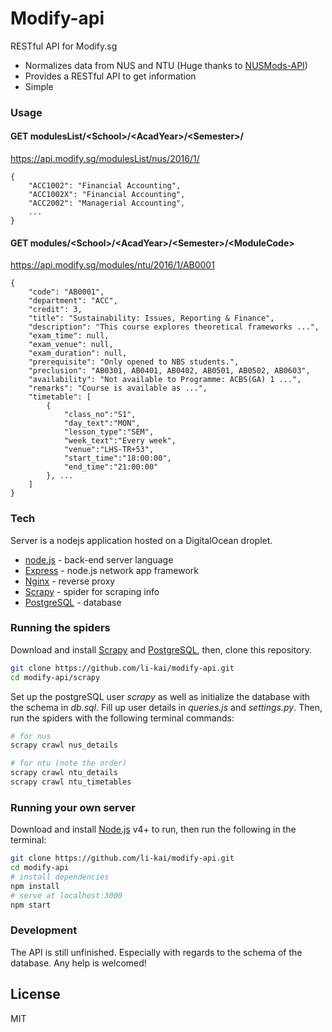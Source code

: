 # Modify-api
RESTful API for Modify.sg

  - Normalizes data from NUS and NTU (Huge thanks to [NUSMods-API])
  - Provides a RESTful API to get information
  - Simple

### Usage
#### GET modulesList/&lt;School&gt;/&lt;AcadYear&gt;/&lt;Semester&gt;/

https://api.modify.sg/modulesList/nus/2016/1/

```
{
	"ACC1002": "Financial Accounting",
	"ACC1002X": "Financial Accounting",
	"ACC2002": "Managerial Accounting",
	...
}
```

#### GET modules/&lt;School&gt;/&lt;AcadYear&gt;/&lt;Semester&gt;/&lt;ModuleCode&gt;

https://api.modify.sg/modules/ntu/2016/1/AB0001

```
{
    "code": "AB0001",
    "department": "ACC",
    "credit": 3,
    "title": "Sustainability: Issues, Reporting & Finance",
    "description": "This course explores theoretical frameworks ...",
    "exam_time": null,
    "exam_venue": null,
    "exam_duration": null,
    "prerequisite": "Only opened to NBS students.",
    "preclusion": "AB0301, AB0401, AB0402, AB0501, AB0502, AB0603",
    "availability": "Not available to Programme: ACBS(GA) 1 ...",
    "remarks": "Course is available as ...",
    "timetable": [
        {
            "class_no":"S1",
            "day_text":"MON",
            "lesson_type":"SEM",
            "week_text":"Every week",
            "venue":"LHS-TR+53",
            "start_time":"18:00:00",
            "end_time":"21:00:00"
        }, ...
    ]
}
```

### Tech
Server is a nodejs application hosted on a DigitalOcean droplet.
* [node.js] - back-end server language
* [Express] - node.js network app framework
* [Nginx] - reverse proxy
* [Scrapy] - spider for scraping info
* [PostgreSQL] - database


### Running the spiders
Download and install [Scrapy](http://doc.scrapy.org/en/latest/intro/install.html) and [PostgreSQL](https://wiki.postgresql.org/wiki/Detailed_installation_guides), then, clone this repository.
```sh
git clone https://github.com/li-kai/modify-api.git
cd modify-api/scrapy
```
Set up the postgreSQL user *scrapy* as well as initialize the database with the schema in *db.sql*. Fill up user details in *queries.js* and *settings.py*. Then, run the spiders with the following terminal commands:
```sh
# for nus
scrapy crawl nus_details

# for ntu (note the order)
scrapy crawl ntu_details
scrapy crawl ntu_timetables
```

### Running your own server
Download and install [Node.js](https://docs.npmjs.com/getting-started/installing-node) v4+ to run, then run the following in the terminal:
```sh
git clone https://github.com/li-kai/modify-api.git
cd modify-api
# install dependencies
npm install
# serve at localhost:3000
npm start
```

### Development
The API is still unfinished. Especially with regards to the schema of the database.
Any help is welcomed!


License
----

MIT


[//]: # (These are reference links used in the body of this note and get stripped out when the markdown processor does its job. There is no need to format nicely because it shouldn't be seen. Thanks SO - http://stackoverflow.com/questions/4823468/store-comments-in-markdown-syntax)


   [NUSMods-API]: <https://github.com/nusmodifications/nusmods-api>
   [node.js]: <http://nodejs.org>
   [Nginx]: <https://www.nginx.com/>
   [Scrapy]: <http://scrapy.org/>
   [PostgreSQL]: <https://www.postgresql.org/>
   [express]: <http://expressjs.com>
